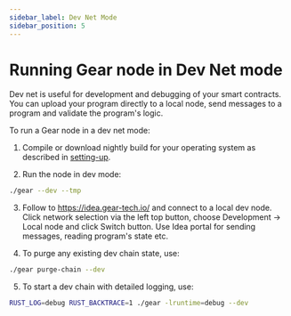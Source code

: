```yaml
---
sidebar_label: Dev Net Mode
sidebar_position: 5
---
```


# Running Gear node in Dev Net mode

Dev net is useful for development and debugging of your smart contracts. You can upload your program directly to a local node, send messages to a program and validate the program's logic.

To run a Gear node in a dev net mode:

1. Compile or download nightly build for your operating system as described in [setting-up](/docs/node/setting-up).

2. Run the node in dev mode:
```bash
./gear --dev --tmp
```

3. Follow to https://idea.gear-tech.io/ and connect to a local dev node. Click network selection via the left top button, choose Development -> Local node and click Switch button. Use Idea portal for sending messages, reading program's state etc.

4. To purge any existing dev chain state, use:
```bash
./gear purge-chain --dev
```

5. To start a dev chain with detailed logging, use:
```bash
RUST_LOG=debug RUST_BACKTRACE=1 ./gear -lruntime=debug --dev
```
